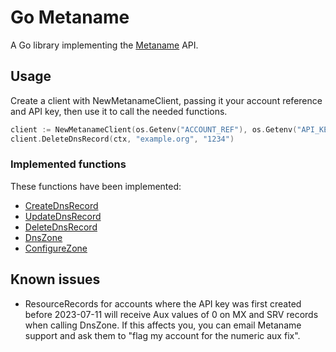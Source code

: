 # Go Metaname

A Go library implementing the [Metaname](https://metaname.net) API.

## Usage

Create a client with NewMetanameClient, passing it your account reference and API key, then use it to call the needed functions.

```go
client := NewMetanameClient(os.Getenv("ACCOUNT_REF"), os.Getenv("API_KEY"))
client.DeleteDnsRecord(ctx, "example.org", "1234")
```

### Implemented functions

These functions have been implemented:

* [CreateDnsRecord](https://metaname.net/api/1.1/doc#create_dns_record)
* [UpdateDnsRecord](https://metaname.net/api/1.1/doc#update_dns_record)
* [DeleteDnsRecord](https://metaname.net/api/1.1/doc#delete_dns_record)
* [DnsZone](https://metaname.net/api/1.1/doc#dns_zone)
* [ConfigureZone](https://metaname.net/api/1.1/doc#configure_zone)

## Known issues

* ResourceRecords for accounts where the API key was first created before 2023-07-11 will receive Aux values of 0 on MX and SRV records when calling DnsZone. If this affects you, you can email Metaname support and ask them to "flag my account for the numeric aux fix".
